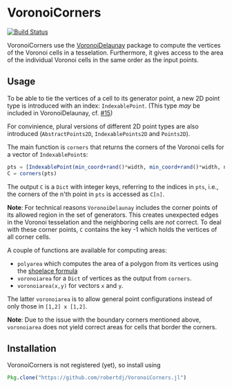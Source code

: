 # VoronoiCorners

[![Build Status](https://travis-ci.org/robertdj/VoronoiCorners.jl.svg?branch=master)](https://travis-ci.org/robertdj/VoronoiCorners.jl)

VoronoiCorners use the [VoronoiDelaunay](https://github.com/JuliaGeometry/VoronoiDelaunay.jl) package to compute the vertices of the Voronoi cells in a tesselation.
Furthermore, it gives access to the area of the individual Voronoi cells in the same order as the input points.


## Usage

To be able to tie the vertices of a cell to its generator point, a new 2D point type is introduced with an index: `IndexablePoint`.
(This type *may* be included in VoronoiDelaunay, cf. [#15](https://github.com/JuliaGeometry/VoronoiDelaunay.jl/issues/15))

For convinience, plural versions of different 2D point types are also introduced (`AbstractPoints2D`, `IndexablePoints2D` and `Points2D`).

The main function is `corners` that returns the corners of the Voronoi cells for a vector of `IndexablePoint`s:

```julia
pts = [IndexablePoint(min_coord+rand()*width, min_coord+rand()*width, n) for n=1:10]
C = corners(pts)
```

The output `C` is a `Dict` with integer keys, referring to the indices in `pts`, i.e., the corners of the n'th point in `pts` is accessed as `C[n]`.

**Note**:
For technical reasons `VoronoiDelaunay` includes the corner points of its allowed region in the set of generators.
This creates unexpected edges in the Voronoi tesselation and the neighboring cells are *not* correct.
To deal with these corner points, `C` contains the key -1 which holds the vertices of all corner cells.

A couple of functions are available for computing areas:

- `polyarea` which computes the area of a polygon from its vertices using the [shoelace formula](https://en.wikipedia.org/wiki/Shoelace_formula)
- `voronoiarea` for a `Dict` of vertices as the output from `corners`.
- `voronoiarea(x,y)` for vectors `x` and `y`.

The latter `voronoiarea` is to allow general point configurations instead of only those in `[1,2] x [1,2]`.

**Note**: Due to the issue with the boundary corners mentioned above, `voronoiarea` does not yield correct areas for cells that border the corners.


## Installation

VoronoiCorners is not registered (yet), so install using 

```julia
Pkg.clone("https://github.com/robertdj/VoronoiCorners.jl")
```


